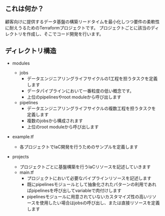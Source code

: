 ## これは何か？
顧客向けに提供するデータ基盤の構築リードタイムを最小化しつつ要件の柔軟性に耐えうるためのTerraformプロジェクトです。
プロジェクトごとに該当のディレクトリを作成し、そこでコード開発を行います。

## ディレクトリ構造
- modules
    - jobs
        - データエンジニアリングライフサイクルの1工程を担うタスクを定義します
        - データパイプラインにおいて一番粒度の低い概念です。
        - 上位のpipelinesやroot moduleから呼び出します
    - pipelines
        - データエンジニアリングライフサイクルの複数工程を担うタスクを定義します
        - 複数のjobsから構成されます
        - 上位のroot moduleから呼び出します

- example.tf
    - 各プロジェクトでIaC開発を行うためのサンプルを定義します

- projects
    - プロジェクトごとに基盤構築を行うIaCリソースを記述していきます
    - main.tf
        - プロジェクトにおいて必要なパイプラインリソースを記述します
        - 既にpipelinesモジュールとして抽象化されたパターンの利用であればpipelinesを呼び出してvariableで肉付けします
        - pipelinesモジュールに用意されていないカスタマイズ性の高いリソースを使用したい場合はjobsの呼び出し、または直接リソースを定義します